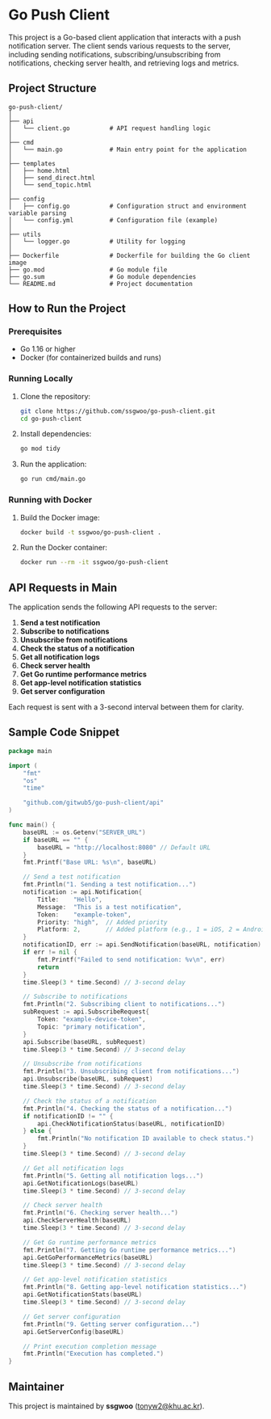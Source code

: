 # Go Push Client

This project is a Go-based client application that interacts with a push notification server. The client sends various requests to the server, including sending notifications, subscribing/unsubscribing from notifications, checking server health, and retrieving logs and metrics.

## Project Structure
```
go-push-client/
│
├── api
│   └── client.go           # API request handling logic
│
├── cmd
│   └── main.go             # Main entry point for the application
│
├── templates
│   ├── home.html
│   ├── send_direct.html
│   └── send_topic.html
│
├── config
│   ├── config.go           # Configuration struct and environment variable parsing
│   └── config.yml          # Configuration file (example)
│
├── utils
│   └── logger.go           # Utility for logging
│
├── Dockerfile              # Dockerfile for building the Go client image
├── go.mod                  # Go module file
├── go.sum                  # Go module dependencies
└── README.md               # Project documentation
```

## How to Run the Project
### Prerequisites
- Go 1.16 or higher
- Docker (for containerized builds and runs)

### Running Locally
1. Clone the repository:
   ```bash
   git clone https://github.com/ssgwoo/go-push-client.git
   cd go-push-client
   ```

2. Install dependencies:
   ```bash
   go mod tidy
   ```

3. Run the application:
   ```bash
   go run cmd/main.go
   ```

### Running with Docker
1. Build the Docker image:
   ```bash
   docker build -t ssgwoo/go-push-client .
   ```

2. Run the Docker container:
   ```bash
   docker run --rm -it ssgwoo/go-push-client
   ```

## API Requests in Main
The application sends the following API requests to the server:

1. **Send a test notification**
2. **Subscribe to notifications**
3. **Unsubscribe from notifications**
4. **Check the status of a notification**
5. **Get all notification logs**
6. **Check server health**
7. **Get Go runtime performance metrics**
8. **Get app-level notification statistics**
9. **Get server configuration**

Each request is sent with a 3-second interval between them for clarity.

## Sample Code Snippet
```go
package main

import (
    "fmt"
    "os"
    "time"

    "github.com/gitwub5/go-push-client/api"
)

func main() {
    baseURL := os.Getenv("SERVER_URL")
    if baseURL == "" {
        baseURL = "http://localhost:8080" // Default URL
    }
    fmt.Printf("Base URL: %s\n", baseURL)

    // Send a test notification
    fmt.Println("1. Sending a test notification...")
    notification := api.Notification{
        Title:    "Hello",
        Message:  "This is a test notification",
        Token:    "example-token",
        Priority: "high",  // Added priority
        Platform: 2,       // Added platform (e.g., 1 = iOS, 2 = Android)
    }
    notificationID, err := api.SendNotification(baseURL, notification)
    if err != nil {
        fmt.Printf("Failed to send notification: %v\n", err)
        return
    }
    time.Sleep(3 * time.Second) // 3-second delay

    // Subscribe to notifications
    fmt.Println("2. Subscribing client to notifications...")
    subRequest := api.SubscribeRequest{
        Token: "example-device-token",
        Topic: "primary notification",
    }
    api.Subscribe(baseURL, subRequest)
    time.Sleep(3 * time.Second) // 3-second delay

    // Unsubscribe from notifications
    fmt.Println("3. Unsubscribing client from notifications...")
    api.Unsubscribe(baseURL, subRequest)
    time.Sleep(3 * time.Second) // 3-second delay

    // Check the status of a notification
    fmt.Println("4. Checking the status of a notification...")
    if notificationID != "" {
        api.CheckNotificationStatus(baseURL, notificationID)
    } else {
        fmt.Println("No notification ID available to check status.")
    }
    time.Sleep(3 * time.Second) // 3-second delay

    // Get all notification logs
    fmt.Println("5. Getting all notification logs...")
    api.GetNotificationLogs(baseURL)
    time.Sleep(3 * time.Second) // 3-second delay

    // Check server health
    fmt.Println("6. Checking server health...")
    api.CheckServerHealth(baseURL)
    time.Sleep(3 * time.Second) // 3-second delay

    // Get Go runtime performance metrics
    fmt.Println("7. Getting Go runtime performance metrics...")
    api.GetGoPerformanceMetrics(baseURL)
    time.Sleep(3 * time.Second) // 3-second delay

    // Get app-level notification statistics
    fmt.Println("8. Getting app-level notification statistics...")
    api.GetNotificationStats(baseURL)
    time.Sleep(3 * time.Second) // 3-second delay

    // Get server configuration
    fmt.Println("9. Getting server configuration...")
    api.GetServerConfig(baseURL)

    // Print execution completion message
    fmt.Println("Execution has completed.")
}
```

## Maintainer
This project is maintained by **ssgwoo** (<tonyw2@khu.ac.kr>).
